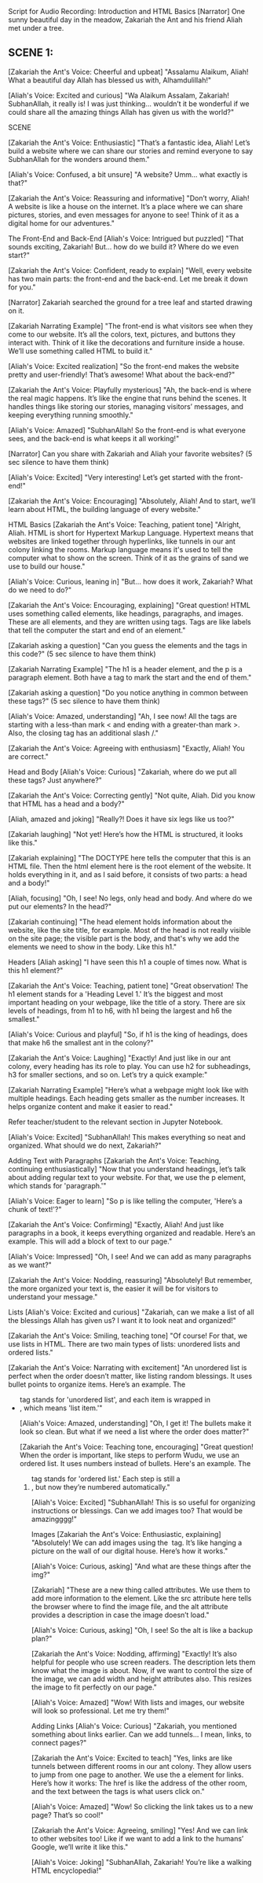 Script for Audio Recording: Introduction and HTML Basics
[Narrator]
One sunny beautiful day in the meadow, Zakariah the Ant and his friend Aliah met under a tree.

SCENE 1:
----------------------------------------------------------------

[Zakariah the Ant's Voice: Cheerful and upbeat]
"Assalamu Alaikum, Aliah! What a beautiful day Allah has blessed us with, Alhamdulillah!"

[Aliah's Voice: Excited and curious]
"Wa Alaikum Assalam, Zakariah! SubhanAllah, it really is! I was just thinking... wouldn’t it be wonderful if we could share all the amazing things Allah has given us with the world?"

SCENE

[Zakariah the Ant's Voice: Enthusiastic]
"That’s a fantastic idea, Aliah! Let’s build a website where we can share our stories and remind everyone to say SubhanAllah for the wonders around them."

[Aliah's Voice: Confused, a bit unsure]
"A website? Umm… what exactly is that?"

[Zakariah the Ant's Voice: Reassuring and informative]
"Don’t worry, Aliah! A website is like a house on the internet. It’s a place where we can share pictures, stories, and even messages for anyone to see! Think of it as a digital home for our adventures."

The Front-End and Back-End
[Aliah's Voice: Intrigued but puzzled]
"That sounds exciting, Zakariah! But... how do we build it? Where do we even start?"

[Zakariah the Ant's Voice: Confident, ready to explain]
"Well, every website has two main parts: the front-end and the back-end. Let me break it down for you."

[Narrator]
Zakariah searched the ground for a tree leaf and started drawing on it.

[Zakariah Narrating Example]
"The front-end is what visitors see when they come to our website. It’s all the colors, text, pictures, and buttons they interact with. Think of it like the decorations and furniture inside a house. We’ll use something called HTML to build it."

[Aliah's Voice: Excited realization]
"So the front-end makes the website pretty and user-friendly! That’s awesome! What about the back-end?"

[Zakariah the Ant's Voice: Playfully mysterious]
"Ah, the back-end is where the real magic happens. It’s like the engine that runs behind the scenes. It handles things like storing our stories, managing visitors’ messages, and keeping everything running smoothly."

[Aliah's Voice: Amazed]
"SubhanAllah! So the front-end is what everyone sees, and the back-end is what keeps it all working!"

[Narrator]
Can you share with Zakariah and Aliah your favorite websites? (5 sec silence to have them think)

[Aliah's Voice: Excited]
"Very interesting! Let’s get started with the front-end!"

[Zakariah the Ant's Voice: Encouraging]
"Absolutely, Aliah! And to start, we’ll learn about HTML, the building language of every website."

HTML Basics
[Zakariah the Ant's Voice: Teaching, patient tone]
"Alright, Aliah. HTML is short for Hypertext Markup Language. Hypertext means that websites are linked together through hyperlinks, like tunnels in our ant colony linking the rooms. Markup language means it's used to tell the computer what to show on the screen. Think of it as the grains of sand we use to build our house."

[Aliah's Voice: Curious, leaning in]
"But... how does it work, Zakariah? What do we need to do?"

[Zakariah the Ant's Voice: Encouraging, explaining]
"Great question! HTML uses something called elements, like headings, paragraphs, and images. These are all elements, and they are written using tags. Tags are like labels that tell the computer the start and end of an element."

[Zakariah asking a question]
"Can you guess the elements and the tags in this code?" (5 sec silence to have them think)

[Zakariah Narrating Example]
"The h1 is a header element, and the p is a paragraph element. Both have a tag to mark the start and the end of them."

[Zakariah asking a question]
"Do you notice anything in common between these tags?" (5 sec silence to have them think)

[Aliah's Voice: Amazed, understanding]
"Ah, I see now! All the tags are starting with a less-than mark < and ending with a greater-than mark >. Also, the closing tag has an additional slash /."

[Zakariah the Ant's Voice: Agreeing with enthusiasm]
"Exactly, Aliah! You are correct."

Head and Body
[Aliah's Voice: Curious]
"Zakariah, where do we put all these tags? Just anywhere?"

[Zakariah the Ant's Voice: Correcting gently]
"Not quite, Aliah. Did you know that HTML has a head and a body?"

[Aliah, amazed and joking]
"Really?! Does it have six legs like us too?"

[Zakariah laughing]
"Not yet! Here’s how the HTML is structured, it looks like this."

[Zakariah explaining]
"The DOCTYPE here tells the computer that this is an HTML file. Then the html element here is the root element of the website. It holds everything in it, and as I said before, it consists of two parts: a head and a body!"

[Aliah, focusing]
"Oh, I see! No legs, only head and body. And where do we put our elements? In the head?"

[Zakariah continuing]
"The head element holds information about the website, like the site title, for example. Most of the head is not really visible on the site page; the visible part is the body, and that's why we add the elements we need to show in the body. Like this h1."

Headers
[Aliah asking]
"I have seen this h1 a couple of times now. What is this h1 element?"

[Zakariah the Ant's Voice: Teaching, patient tone]
"Great observation! The h1 element stands for a 'Heading Level 1.' It’s the biggest and most important heading on your webpage, like the title of a story. There are six levels of headings, from h1 to h6, with h1 being the largest and h6 the smallest."

[Aliah's Voice: Curious and playful]
"So, if h1 is the king of headings, does that make h6 the smallest ant in the colony?"

[Zakariah the Ant's Voice: Laughing]
"Exactly! And just like in our ant colony, every heading has its role to play. You can use h2 for subheadings, h3 for smaller sections, and so on. Let’s try a quick example:"

[Zakariah Narrating Example]
"Here’s what a webpage might look like with multiple headings. Each heading gets smaller as the number increases. It helps organize content and make it easier to read."

Refer teacher/student to the relevant section in Jupyter Notebook.

[Aliah's Voice: Excited]
"SubhanAllah! This makes everything so neat and organized. What should we do next, Zakariah?"

Adding Text with Paragraphs
[Zakariah the Ant's Voice: Teaching, continuing enthusiastically]
"Now that you understand headings, let’s talk about adding regular text to your website. For that, we use the p element, which stands for 'paragraph.'"

[Aliah's Voice: Eager to learn]
"So p is like telling the computer, 'Here’s a chunk of text!'?"

[Zakariah the Ant's Voice: Confirming]
"Exactly, Aliah! And just like paragraphs in a book, it keeps everything organized and readable. Here’s an example. This will add a block of text to our page."

[Aliah's Voice: Impressed]
"Oh, I see! And we can add as many paragraphs as we want?"

[Zakariah the Ant's Voice: Nodding, reassuring]
"Absolutely! But remember, the more organized your text is, the easier it will be for visitors to understand your message."

Lists
[Aliah's Voice: Excited and curious]
"Zakariah, can we make a list of all the blessings Allah has given us? I want it to look neat and organized!"

[Zakariah the Ant's Voice: Smiling, teaching tone]
"Of course! For that, we use lists in HTML. There are two main types of lists: unordered lists and ordered lists."

[Zakariah the Ant's Voice: Narrating with excitement]
"An unordered list is perfect when the order doesn’t matter, like listing random blessings. It uses bullet points to organize items. Here’s an example. The <ul> tag stands for 'unordered list', and each item is wrapped in <li>, which means 'list item.'"

[Aliah's Voice: Amazed, understanding]
"Oh, I get it! The bullets make it look so clean. But what if we need a list where the order does matter?"

[Zakariah the Ant's Voice: Teaching tone, encouraging]
"Great question! When the order is important, like steps to perform Wudu, we use an ordered list. It uses numbers instead of bullets. Here's an example. The <ol> tag stands for 'ordered list.' Each step is still a <li>, but now they’re numbered automatically."

[Aliah's Voice: Excited]
"SubhanAllah! This is so useful for organizing instructions or blessings. Can we add images too? That would be amazingggg!"

Images
[Zakariah the Ant's Voice: Enthusiastic, explaining]
"Absolutely! We can add images using the <img> tag. It’s like hanging a picture on the wall of our digital house. Here’s how it works."

[Aliah's Voice: Curious, asking]
"And what are these things after the img?"

[Zakariah]
"These are a new thing called attributes. We use them to add more information to the element. Like the src attribute here tells the browser where to find the image file, and the alt attribute provides a description in case the image doesn’t load."

[Aliah's Voice: Curious, asking]
"Oh, I see! So the alt is like a backup plan?"

[Zakariah the Ant's Voice: Nodding, affirming]
"Exactly! It’s also helpful for people who use screen readers. The description lets them know what the image is about. Now, if we want to control the size of the image, we can add width and height attributes also. This resizes the image to fit perfectly on our page."

[Aliah's Voice: Amazed]
"Wow! With lists and images, our website will look so professional. Let me try them!"

Adding Links
[Aliah's Voice: Curious]
"Zakariah, you mentioned something about links earlier. Can we add tunnels... I mean, links, to connect pages?"

[Zakariah the Ant's Voice: Excited to teach]
"Yes, links are like tunnels between different rooms in our ant colony. They allow users to jump from one page to another. We use the a element for links. Here’s how it works:
The href is like the address of the other room, and the text between the tags is what users click on."

[Aliah's Voice: Amazed]
"Wow! So clicking the link takes us to a new page? That’s so cool!"

[Zakariah the Ant's Voice: Agreeing, smiling]
"Yes! And we can link to other websites too! Like if we want to add a link to the humans’ Google, we’ll write it like this."

[Aliah's Voice: Joking]
"SubhanAllah, Zakariah! You’re like a walking HTML encyclopedia!"
